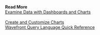 **Read More**<br/>
[Examine Data with Dashboards and Charts](https://docs.wavefront.com/ui_examine_data.html)<br/><br/>
[Create and Customize Charts](https://docs.wavefront.com/ui_charts.html)<br/>
[Wavefront Query Language Quick Reference](https://docs.wavefront.com/query_language_reference.html)
